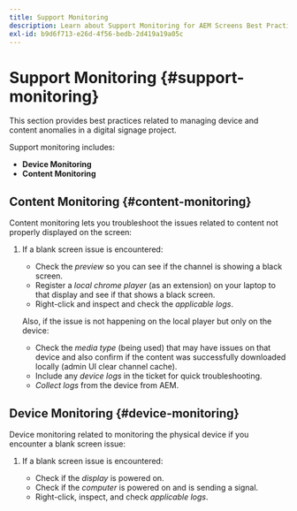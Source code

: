 ```yaml
---
title: Support Monitoring
description: Learn about Support Monitoring for AEM Screens Best Practices Guide.
exl-id: b9d6f713-e26d-4f56-bedb-2d419a19a05c
---
```

# Support Monitoring {#support-monitoring}

This section provides best practices related to managing device and content anomalies in a digital signage project.

Support monitoring includes:

* **Device Monitoring**
* **Content Monitoring**

## Content Monitoring {#content-monitoring}

Content monitoring lets you troubleshoot the issues related to content not properly displayed on the screen:

1. If a blank screen issue is encountered:

   * Check the *preview* so you can see if the channel is showing a black screen.
   * Register a *local chrome player* (as an extension) on your laptop to that display and see if that shows a black screen.
   * Right-click and inspect and check the *applicable logs*.

   Also, if the issue is not happening on the local player but only on the device:

   * Check the *media type* (being used) that may have issues on that device and also confirm if the content was successfully downloaded locally (admin UI clear channel cache).
   * Include any *device logs* in the ticket for quick troubleshooting.
   * *Collect logs* from the device from AEM.
 
## Device Monitoring {#device-monitoring}

Device monitoring related to monitoring the physical device if you encounter a blank screen issue:

1. If a blank screen issue is encountered:

   * Check if the *display* is powered on.
   * Check if the *computer* is powered on and is sending a signal.
   * Right-click, inspect, and check *applicable logs*.
